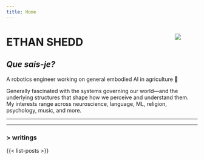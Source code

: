 ```yaml
---
title: Home
---
```


<img src="/hub/images/selfie.png" style="max-width:15%;min-width:40px;float:right;padding:20px"/>

# ETHAN SHEDD

## _Que sais-je?_

A robotics engineer working on general embodied AI in agriculture 🌾

Generally fascinated with the systems governing our world—and the underlying structures that shape how we perceive and understand them. My interests range across neuroscience, language, ML, religion, psychology, music, and more.

<!-- ---
---
### > projects
{{< list-projects >}} -->


---
---
### > writings
{{< list-posts >}}